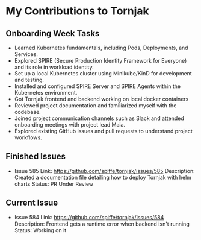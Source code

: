 # My Contributions to Tornjak

## Onboarding Week Tasks

- Learned Kubernetes fundamentals, including Pods, Deployments, and Services.
- Explored SPIRE (Secure Production Identity Framework for Everyone) and its role in workload identity.
- Set up a local Kubernetes cluster using Minikube/KinD for development and testing.
- Installed and configured SPIRE Server and SPIRE Agents within the Kubernetes environment.
- Got Tornjak frontend and backend working on local docker containers
- Reviewed project documentation and familiarized myself with the codebase.
- Joined project communication channels such as Slack and attended onboarding meetings with project lead Maia.
- Explored existing GitHub issues and pull requests to understand project workflows.


## Finished Issues 

- Issue 585
    Link: https://github.com/spiffe/tornjak/issues/585
    Description: Created a documentation file detailing how to deploy Tornjak with helm charts
    Status: PR Under Review


## Current Issue

- Issue 584
    Link: https://github.com/spiffe/tornjak/issues/584
    Description: Frontend gets a runtime error when backend isn't running   
    Status: Working on it


